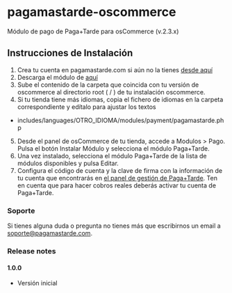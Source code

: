 pagamastarde-oscommerce
================

Módulo de pago de Paga+Tarde para osCommerce (v.2.3.x)

## Instrucciones de Instalación

1. Crea tu cuenta en pagamastarde.com si aún no la tienes [desde aquí](https://bo.pagamastarde.com/)
2. Descarga el módulo de [aquí](https://github.com/pagantis/pagamastarde-oscommerce/releases)
3. Sube el contenido de la carpeta que coincida con tu versión de oscommerce al directorio root ( / ) de tu instalación oscommerce.
4. Si tu tienda tiene más idiomas, copia el fichero de idiomas en la carpeta correspondiente y edítalo para ajustar los textos
  - includes/languages/OTRO_IDIOMA/modules/payment/pagamastarde.php
5. Desde el panel de osCommerce de tu tienda, accede a Modulos > Pago. Pulsa el botón Instalar Módulo y selecciona el módulo Paga+Tarde.
6. Una vez instalado, selecciona el módulo Paga+Tarde de la lista de módulos disponibles y pulsa Editar.
7. Configura el código de cuenta y la clave de firma con la información de tu cuenta que encontrarás en [el panel de gestión de Paga+Tarde](https://bo.pagamastarde.com/shop). Ten en cuenta que para hacer cobros reales deberás activar tu cuenta de Paga+Tarde.

### Soporte

Si tienes alguna duda o pregunta no tienes más que escribirnos un email a soporte@pagamastarde.com.


### Release notes

#### 1.0.0

- Versión inicial
